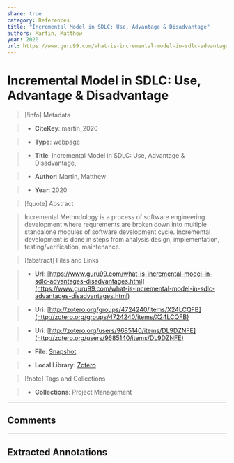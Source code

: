 ```yaml
---
share: true
category: References
title: "Incremental Model in SDLC: Use, Advantage & Disadvantage"
authors: Martin, Matthew
year: 2020
url: https://www.guru99.com/what-is-incremental-model-in-sdlc-advantages-disadvantages.html
---
```

  
# Incremental Model in SDLC: Use, Advantage & Disadvantage  
  
> [!info] Metadata  
> - **CiteKey**: martin_2020  
> - **Type**: webpage  
> - **Title**: Incremental Model in SDLC: Use, Advantage & Disadvantage,   
> - **Author**: Martin, Matthew  
> - **Year**: 2020   
  
> [!quote] Abstract  
> Incremental Methodology is a process of software engineering development where requrements are broken down into multiple standalone modules of software development cycle. Incremental development is done in steps from analysis design, implementation, testing/verification, maintenance.  
  
> [!abstract] Files and Links  
> - **Url**: [https://www.guru99.com/what-is-incremental-model-in-sdlc-advantages-disadvantages.html](https://www.guru99.com/what-is-incremental-model-in-sdlc-advantages-disadvantages.html)  
> - **Uri**: [http://zotero.org/groups/4724240/items/X24LCQFB](http://zotero.org/groups/4724240/items/X24LCQFB)  
> - **Uri**: [http://zotero.org/users/9685140/items/DL9DZNFE](http://zotero.org/users/9685140/items/DL9DZNFE)  
> - **File**: [Snapshot](file:///Users/jan/Zotero/storage/JPNWMVUN/what-is-incremental-model-in-sdlc-advantages-disadvantages.html)  
> - **Local Library**: [Zotero]((zotero://select/library/items/DL9DZNFE))  
  
> [!note] Tags and Collections  
> - **Collections**: Project Management  
  
----  
  
## Comments  
  
  
  
----  
  
## Extracted Annotations  
  
